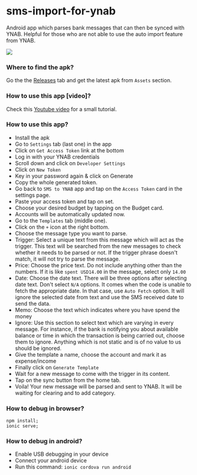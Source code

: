 # sms-import-for-ynab
Android app which parses bank messages that can then be synced with YNAB. Helpful for those who are not able to use the auto import feature from YNAB.

<img src="https://i.imgur.com/ahDfDoM.png">

### Where to find the apk?
Go the the [Releases](https://github.com/akashpjames/sms-import-for-ynab/releases) tab and get the latest apk from `Assets` section.

### How to use this app [video]?
Check this [Youtube video](https://www.youtube.com/watch?v=1PT1QhzM5Mg) for a small tutorial.

### How to use this app?
- Install the apk
- Go to `Settings` tab (last one) in the app
- Click on `Get Access Token` link at the bottom
- Log in with your YNAB credentials
- Scroll down and click on `Developer Settings`
- Click on `New Token`
- Key in your password again & click on Generate
- Copy the whole generated token.
- Go back to `SMS to YNAB` app and tap on the `Access Token` card in the settings page.
- Paste your access token and tap on set.
- Choose your desired budget by tapping on the Budget card.
- Accounts will be automatically updated now.
- Go to the `Templates` tab (middle one).
- Click on the `+` icon at the right bottom.
- Choose the message type you want to parse.
- Trigger: Select a unique text from this message which will act as the trigger. This text will be searched from the new messages to check whether it needs to be parsed or not. If the trigger phrase doesn't match, it will not try to parse the message.
- Price: Choose the price text. Do not include anything other than the numbers. If it is like `spent USD14.00` in the message, select only `14.00`
- Date: Choose the date text. There will be three options after selecting date text. Don't select `N/A` options. It comes when the code is unable to fetch the appropriate date. In that case, use `Auto Fetch` option. It will ignore the selected date from text and use the SMS received date to send the data.
- Memo: Choose the text which indicates where you have spend the money
- Ignore: Use this section to select text which are varying in every message. For instance, if the bank is notifying you about available balance or time in which the transaction is being carried out, choose them to ignore. Anything which is not static and is of no value to us should be ignored.
- Give the template a name, choose the account and mark it as expense/income
- Finally click on `Generate Template`
- Wait for a new message to come with the trigger in its content.
- Tap on the sync button from the home tab.
- Voila! Your new message will be parsed and sent to YNAB. It will be waiting for clearing and to add category.

### How to debug in browser?
    npm install;
    ionic serve;

### How to debug in android?
- Enable USB debugging in your device
- Connect your android device
- Run this command: `ionic cordova run android`

